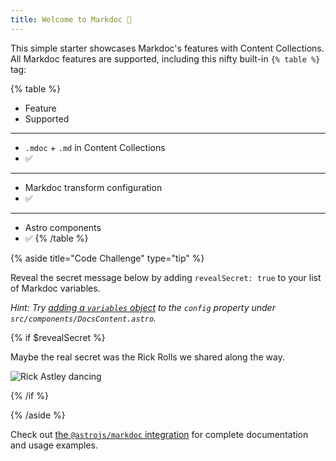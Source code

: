 ```yaml
---
title: Welcome to Markdoc 👋
---
```


This simple starter showcases Markdoc's features with Content Collections. All Markdoc features are supported, including this nifty built-in `{% table %}` tag:

{% table %}
* Feature
* Supported
---
* `.mdoc` + `.md` in Content Collections
* ✅
---
* Markdoc transform configuration
* ✅
---
* Astro components
* ✅
{% /table %}

{% aside title="Code Challenge" type="tip" %}

Reveal the secret message below by adding `revealSecret: true` to your list of Markdoc variables.

_Hint: Try [adding a `variables` object](https://markdoc.dev/docs/variables#global-variables) to the `config` property under `src/components/DocsContent.astro`._

{% if $revealSecret %}

Maybe the real secret was the Rick Rolls we shared along the way.

![Rick Astley dancing](https://media.tenor.com/x8v1oNUOmg4AAAAM/rickroll-roll.gif)

{% /if %}

{% /aside %}

Check out [the `@astrojs/markdoc` integration][astro-markdoc] for complete documentation and usage examples.

[astro-markdoc]: https://docs.astro.build/en/guides/integrations-guide/markdoc/
